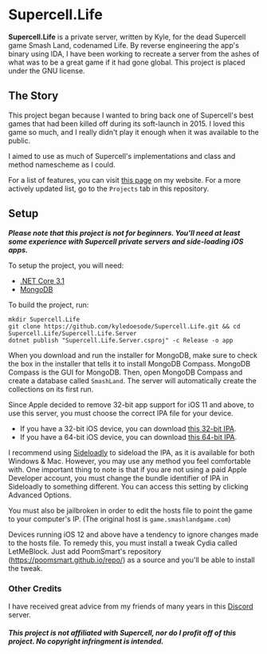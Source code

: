 # Supercell.Life
**Supercell.Life** is a private server, written by Kyle, for the dead Supercell game Smash Land, codenamed Life. 
By reverse engineering the app's binary using IDA, I have been working to recreate a server from the ashes of what was to be a great game if it had gone global. This project is placed under the GNU license. 

## The Story
This project began because I wanted to bring back one of Supercell's best games that had been killed off during its soft-launch in 2015. I loved this game so much, and I really didn't play it enough when it was available to the public. 

I aimed to use as much of Supercell's implementations and class and method namescheme as I could. 

For a list of features, you can visit [this page](https://kylecourounis.com/#smash-land) on my website. For a more actively updated list, go to the `Projects` tab in this repository. 

## Setup
***Please note that this project is not for beginners. You'll need at least some experience with Supercell private servers and side-loading iOS apps.***

To setup the project, you will need:
* [.NET Core 3.1](https://dotnet.microsoft.com/download/dotnet-core/3.1)
* [MongoDB](https://www.mongodb.com/try/download/community)

To build the project, run: 
```
mkdir Supercell.Life
git clone https://github.com/kyledoesode/Supercell.Life.git && cd Supercell.Life/Supercell.Life.Server
dotnet publish "Supercell.Life.Server.csproj" -c Release -o app
```

When you download and run the installer for MongoDB, make sure to check the box in the installer that tells it to install MongoDB Compass. MongoDB Compass is the GUI for MongoDB. Then, open MongoDB Compass and create a database called `SmashLand`. The server will automatically create the collections on its first run.

Since Apple decided to remove 32-bit app support for iOS 11 and above, to use this server, you must choose the correct IPA file for your device.

* If you have a 32-bit iOS device, you can download [this 32-bit IPA](https://mega.nz/file/2o0BxarL#v7ZMfta6IAfAxUWN_AUUNGYTZFuNM8RS2EW4d9-gEmM).
* If you have a 64-bit iOS device, you can download [this 64-bit IPA](https://mega.nz/file/PlNlkCxa#-921zVTKWrTiWrkv4QQOX9Epl-6bX4aLZw3Qnz1gq9U).

I recommend using [Sideloadly](https://sideloadly.io/) to sideload the IPA, as it is available for both Windows & Mac. However, you may use any method you feel comfortable with. One important thing to note is that if you are not using a paid Apple Developer account, you must change the bundle identifier of IPA in Sideloadly to something different. You can access this setting by clicking Advanced Options.

You must also be jailbroken in order to edit the hosts file to point the game to your computer's IP. (The original host is `game.smashlandgame.com`) 

Devices running iOS 12 and above have a tendency to ignore changes made to the hosts file. To remedy this, you must install a tweak Cydia called LetMeBlock. Just add PoomSmart's repository (https://poomsmart.github.io/repo/) as a source and you'll be able to install the tweak. 

### Other Credits
I have received great advice from my friends of many years in this [Discord](https://discord.gg/XdTw2PZ) server.

##### This project is not affiliated with Supercell, nor do I profit off of this project. No copyright infringment is intended.
